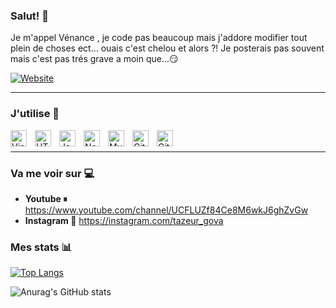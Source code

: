 ### Salut! 👋

Je m'appel Vénance , je code pas beaucoup mais j'addore modifier tout plein de choses ect... ouais c'est chelou et alors ?! Je posterais pas souvent mais c'est pas trés grave a moin que...😏

[![Website](https://img.shields.io/website?label=colatium&style=for-the-badge&url=https%3A%2F%2Fcolatium.ml)](https://colatium.ml)

---

### J'utilise 📌
<img align="left" alt="Visual Studio Code" width="26px" src="https://cdn.jsdelivr.net/gh/devicons/devicon/icons/vscode/vscode-original.svg" style="padding-right:10px;" />
<img align="left" alt="HTML5" width="26px" src="https://cdn.jsdelivr.net/gh/devicons/devicon/icons/html5/html5-original.svg" style="padding-right:10px;" />
<img align="left" alt="JavaScript" width="26px" src="https://cdn.jsdelivr.net/gh/devicons/devicon/icons/javascript/javascript-original.svg" style="padding-right:10px;" />
<img align="left" alt="Node.js" width="26px" src="https://cdn.jsdelivr.net/gh/devicons/devicon/icons/nodejs/nodejs-original.svg" style="padding-right:10px;" />
<img align="left" alt="MySQL" width="26px" src="https://cdn.jsdelivr.net/gh/devicons/devicon/icons/mysql/mysql-original.svg" style="padding-right:10px;" />
<img align="left" alt="Git" width="26px" src="https://cdn.jsdelivr.net/gh/devicons/devicon/icons/git/git-original.svg" style="padding-right:10px;" />
<img align="left" alt="GitHub" width="26px" src="https://user-images.githubusercontent.com/3369400/139448065-39a229ba-4b06-434b-bc67-616e2ed80c8f.png" style="padding-right:10px;" />ㅤ

---

### Va me voir sur 💻

- **Youtube ⏸** https://www.youtube.com/channel/UCFLUZf84Ce8M6wkJ6ghZvGw
- **Instagram 📸** https://instagram.com/tazeur_gova 

### Mes stats 📊

[![Top Langs](https://github-readme-stats.vercel.app/api/top-langs/?username=tazzeur&layout=compact)](https://github.com/tazzeur/github-readme-stats)

![Anurag's GitHub stats](https://github-readme-stats.vercel.app/api?username=Tazzeur&show_icons=true&theme=gradient)
